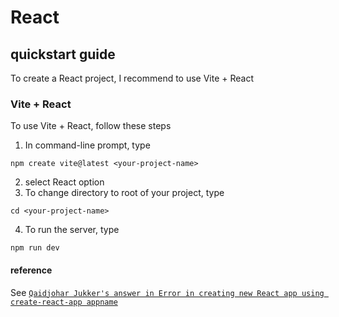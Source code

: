# React
## quickstart guide
To create a React project, I recommend to use Vite + React

### Vite + React
To use Vite + React, follow these steps

1. In command-line prompt, type

```
npm create vite@latest <your-project-name>
```

2. select React option
3. To change directory to root of your project, type

```
cd <your-project-name>
```

4. To run the server, type

```
npm run dev
```
#### reference
See [`Qaidjohar Jukker's answer in Error in creating new React app using create-react-app appname`](https://stackoverflow.com/questions/79256830/error-in-creating-new-react-app-using-create-react-app-appname)
